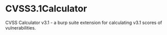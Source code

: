 # CVSS3.1Calculator
CVSS Calculator v3.1 - a burp suite extension for calculating v3.1 scores of vulnerabilities. 

